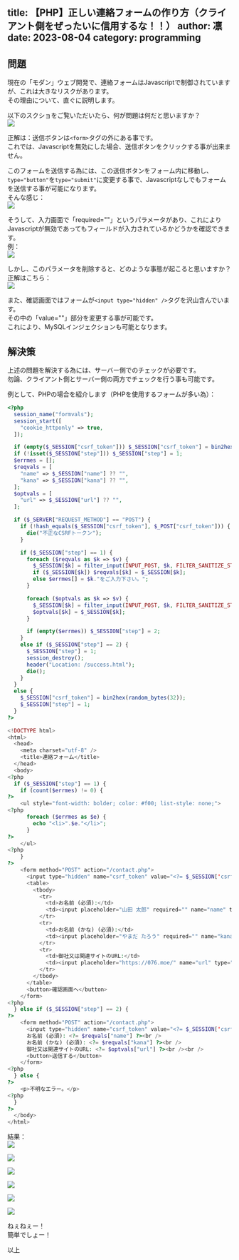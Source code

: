 title: 【PHP】正しい連絡フォームの作り方（クライアント側をぜったいに信用するな！！）
author: 凛
date: 2023-08-04
category: programming
----
## 問題
現在の「モダン」ウェブ開発で、連絡フォームはJavascriptで制御されていますが、これは大きなリスクがあります。\
その理由について、直ぐに説明します。

以下のスクショをご覧いただいたら、何が問題は何だと思いますか？\
[![](https://ass.technicalsuwako.moe/fuanform1.png)](https://ass.technicalsuwako.moe/fuanform1.png)

正解は：送信ボタンは`<form>`タグの外にある事です。\
これでは、Javascriptを無効にした場合、送信ボタンをクリックする事が出来ません。

このフォームを送信する為には、この送信ボタンをフォーム内に移動し、`type="button"`を`type="submit"`に変更する事で、Javascriptなしでもフォームを送信する事が可能になります。\
そんな感じ：\
[![](https://ass.technicalsuwako.moe/fuanform2.png)](https://ass.technicalsuwako.moe/fuanform2.png)

そうして、入力画面で「required=""」というパラメータがあり、これによりJavascriptが無効であってもフィールドが入力されているかどうかを確認できます。\
例：\
[![](https://ass.technicalsuwako.moe/fuanform3.png)](https://ass.technicalsuwako.moe/fuanform3.png)

しかし、このパラメータを削除すると、どのような事態が起こると思いますか？\
正解はこちら：\
[![](https://ass.technicalsuwako.moe/fuanform4.png)](https://ass.technicalsuwako.moe/fuanform4.png)

また、確認画面ではフォームが`<input type="hidden" />`タグを沢山含んでいます。\
その中の「value=""」部分を変更する事が可能です。\
これにより、MySQLインジェクションも可能となります。

## 解決策

上述の問題を解決する為には、サーバー側でのチェックが必要です。\
勿論、クライアント側とサーバー側の両方でチェックを行う事も可能です。

例として、PHPの場合を紹介します（PHPを使用するフォームが多い為）：

```php
<?php
  session_name("formvals");
  session_start([
    "cookie_httponly" => true,
  ]);

  if (empty($_SESSION["csrf_token"])) $_SESSION["csrf_token"] = bin2hex(random_bytes(32));
  if (!isset($_SESSION["step"])) $_SESSION["step"] = 1;
  $errmes = [];
  $reqvals = [
    "name" => $_SESSION["name"] ?? "",
    "kana" => $_SESSION["kana"] ?? "",
  ];
  $optvals = [
    "url" => $_SESSION["url"] ?? "",
  ];

  if ($_SERVER["REQUEST_METHOD"] == "POST") {
    if (!hash_equals($_SESSION["csrf_token"], $_POST["csrf_token"])) {
      die("不正なCSRFトークン");
    }

    if ($_SESSION["step"] == 1) {
      foreach ($reqvals as $k => $v) {
        $_SESSION[$k] = filter_input(INPUT_POST, $k, FILTER_SANITIZE_STRING);
        if ($_SESSION[$k]) $reqvals[$k] = $_SESSION[$k];
        else $errmes[] = $k."をご入力下さい。";
      }

      foreach ($optvals as $k => $v) {
        $_SESSION[$k] = filter_input(INPUT_POST, $k, FILTER_SANITIZE_STRING);
        $optvals[$k] = $_SESSION[$k];
      }

      if (empty($errmes)) $_SESSION["step"] = 2;
    }
    else if ($_SESSION["step"] == 2) {
      $_SESSION["step"] = 1;
      session_destroy();
      header("Location: /success.html");
      die();
    }
  }
  else {
    $_SESSION["csrf_token"] = bin2hex(random_bytes(32));
    $_SESSION["step"] = 1;
  }
?>

<!DOCTYPE html>
<html>
  <head>
    <meta charset="utf-8" />
    <title>連絡フォーム</title>
  </head>
  <body>
<?php
  if ($_SESSION["step"] == 1) {
    if (count($errmes) != 0) {
?>
    <ul style="font-width: bolder; color: #f00; list-style: none;">
<?php
      foreach ($errmes as $e) {
        echo "<li>".$e."</li>";
      }
?>
    </ul>
<?php
    }
?>
    <form method="POST" action="/contact.php">
      <input type="hidden" name="csrf_token" value="<?= $_SESSION['csrf_token'] ?>">
      <table>
        <tbody>
          <tr>
            <td>お名前 (必須):</td>
            <td><input placeholder="山田 太郎" required="" name="name" type="text" value="<?= $reqvals["name"] ?>" /></td>
          </tr>
          <tr>
            <td>お名前 (かな) (必須):</td>
            <td><input placeholder="やまだ たろう" required="" name="kana" type="text" value="<?= $reqvals["kana"] ?>" /></td>
          </tr>
          <tr>
            <td>御社又は関連サイトのURL:</td>
            <td><input placeholder="https://076.moe/" name="url" type="text" value="<?= $optvals["url"] ?>" /></td>
          </tr>
        </tbody>
      </table>
      <button>確認画面へ</button>
    </form>
<?php
  } else if ($_SESSION["step"] == 2) {
?>
    <form method="POST" action="/contact.php">
      <input type="hidden" name="csrf_token" value="<?= $_SESSION['csrf_token'] ?>">
      お名前 (必須): <?= $reqvals["name"] ?><br />
      お名前 (かな) (必須): <?= $reqvals["kana"] ?><br />
      御社又は関連サイトのURL: <?= $optvals["url"] ?><br /><br />
      <button>送信する</button>
    </form>
<?php
  } else {
?>
    <p>不明なエラー。</p>
<?php
  }
?>
  </body>
</html>
```

結果：\
[![](https://ass.technicalsuwako.moe/anzenform1.png)](https://ass.technicalsuwako.moe/anzenform1.png)

[![](https://ass.technicalsuwako.moe/anzenform2.png)](https://ass.technicalsuwako.moe/anzenform2.png)

[![](https://ass.technicalsuwako.moe/anzenform3.png)](https://ass.technicalsuwako.moe/anzenform3.png)

[![](https://ass.technicalsuwako.moe/anzenform4.png)](https://ass.technicalsuwako.moe/anzenform4.png)

[![](https://ass.technicalsuwako.moe/anzenform5.png)](https://ass.technicalsuwako.moe/anzenform5.png)

[![](https://ass.technicalsuwako.moe/anzenform6.png)](https://ass.technicalsuwako.moe/anzenform6.png)

ねぇねぇー！\
簡単でしょー！

以上
